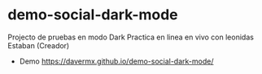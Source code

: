 # demo-social-dark-mode
Projecto de pruebas en modo Dark
Practica en linea en vivo con leonidas Estaban (Creador)

- Demo https://davermx.github.io/demo-social-dark-mode/
